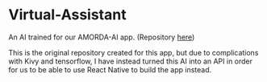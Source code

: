 # Virtual-Assistant
An AI trained for our AMORDA-AI app. (Repository [here](https://github.com/MatthewM117/AMORDA-AI))

This is the original repository created for this app, but due to complications with Kivy and tensorflow, I have instead turned this AI into an API in order for us to be able to use React Native to build the app instead.

